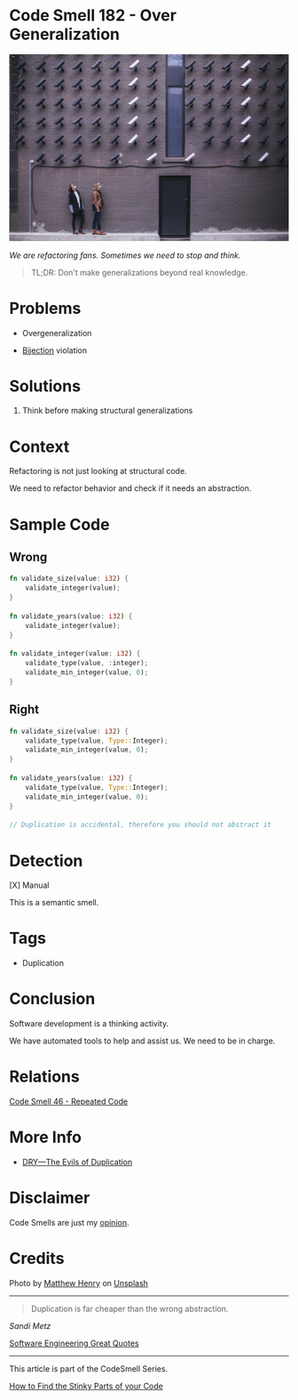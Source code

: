# Code Smell 182 - Over Generalization
            
![Code Smell 182 - Over Generalization](Code%20Smell%20182%20-%20Over%20Generalization.jpg)

*We are refactoring fans. Sometimes we need to stop and think.*

> TL;DR: Don't make generalizations beyond real knowledge.

# Problems

- Overgeneralization

- [Bijection](https://github.com/mcsee/Software-Design-Articles/tree/main/Articles/Theory/The%20One%20and%20Only%20Software%20Design%20Principle/readme.md) violation

# Solutions

1. Think before making structural generalizations

# Context

Refactoring is not just looking at structural code. 

We need to refactor behavior and check if it needs an abstraction.

# Sample Code

## Wrong

[Gist Url]: # (https://gist.github.com/mcsee/2b7734f1f6c0ab46a88a71b37464ceeb)

```rust
fn validate_size(value: i32) {
    validate_integer(value);
}

fn validate_years(value: i32) {
    validate_integer(value);
}

fn validate_integer(value: i32) {
    validate_type(value, :integer);
    validate_min_integer(value, 0);
}
```

## Right

[Gist Url]: # (https://gist.github.com/mcsee/1eca09d9bb13cea966bcbe2eda95021c)

```rust
fn validate_size(value: i32) {
 	validate_type(value, Type::Integer);
	validate_min_integer(value, 0);
}
	
fn validate_years(value: i32) {
	validate_type(value, Type::Integer);
	validate_min_integer(value, 0);
}
	
// Duplication is accidental, therefore you should not abstract it
```

# Detection

[X] Manual

This is a semantic smell.

# Tags

- Duplication

# Conclusion

Software development is a thinking activity. 

We have automated tools to help and assist us. We need to be in charge.

# Relations

[Code Smell 46 - Repeated Code](https://github.com/mcsee/Software-Design-Articles/tree/main/Articles/Code%20Smells/Code%20Smell%2046%20-%20Repeated%20Code/readme.md)

# More Info

- [DRY—The Evils of Duplication](https://en.wikipedia.org/wiki/The_Pragmatic_Programmer)

# Disclaimer

Code Smells are just my [opinion](https://github.com/mcsee/Software-Design-Articles/tree/main/Articles/Blogging/I%20Wrote%20More%20than%2090%20Articles%20on%202021%20Here%20is%20What%20I%20Learned/readme.md).

# Credits

Photo by [Matthew Henry](https://unsplash.com/@matthewhenry) on [Unsplash](https://unsplash.com/s/photos/duplicate)  
  
* * *

> Duplication is far cheaper than the wrong abstraction.

_Sandi Metz_
 
[Software Engineering Great Quotes](https://github.com/mcsee/Software-Design-Articles/tree/main/Articles/Quotes/Software%20Engineering%20Great%20Quotes/readme.md)

* * *

This article is part of the CodeSmell Series.

[How to Find the Stinky Parts of your Code](https://github.com/mcsee/Software-Design-Articles/tree/main/Articles/Code%20Smells/How%20to%20Find%20the%20Stinky%20parts%20of%20your%20Code/readme.md)